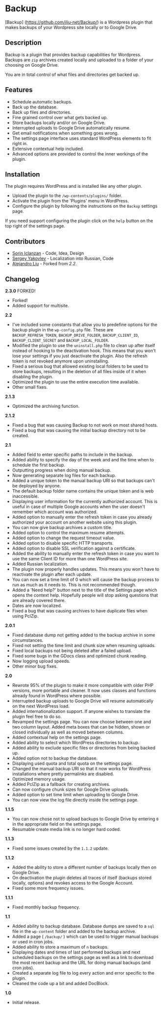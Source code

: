 # Backup

[Backup] (https://github.com/iliu-net/Backup/) is a
Wordpress plugin that makes backups of your Wordpress
site locally or to Google Drive.

## Description

Backup is a plugin that provides backup capabilities for
Wordpress. Backups are `zip` archives created locally
and uploaded to a folder of your choosing on Google
Drive.

You are in total control of what files and directories
get backed up.

## Features

- Schedule automatic backups.
- Back up the database.
- Back up files and directories.
- Fine grained control over what gets backed up.
- Store backups locally and/or on Google Drive.
- Interrupted uploads to Google Drive automatically resume.
- Get email notifications when something goes wrong.
- The settings page interface uses standard WordPress
  elements to fit right in.
- Extensive contextual help included.
- Advanced options are provided to control the inner
  workings of the plugin.

## Installation

The plugin requires WordPress and is installed like any
other plugin.

- Upload the plugin to the `/wp-contents/plugins/` folder.
- Activate the plugin from the 'Plugins' menu in WordPress.
- Configure the plugin by following the instructions on the `Backup` settings page.

If you need support configuring the plugin click on the
`help` button on the top right of the settings page.

## Contributors

- [Sorin Iclanzan](https://github.com/iclanzan) - Code, Idea, Design
- [Sergey Yakovlev](https://github.com/sergeyklay) - Localization into Russian, Code
- [Alejandro Liu](https://github.com/alejandroliu) - Forked from *2.2*.


## Changelog

**2.3.0** FORKED!
- Forked!
- Added support for multisite.

**2.2**
- I've included some constants that allow you to predefine options for the backup plugin in the `wp-config.php` file. These are `BACKUP_REFRESH_TOKEN`, `BACKUP_DRIVE_FOLDER`, `BACKUP_CLIENT_ID`, `BACKUP_CLIENT_SECRET` and `BACKUP_LOCAL_FOLDER`.
- Modified the plugin to use the `uninstall.php` file to clean up after itself instead of hooking to the deactivation hook. This means that you won't lose your settings if you just deactivate the plugin. Also the refresh token is not revoked anymore upon uninstalling.
- Fixed a serious bug that allowed existing local folders to be used to store backups, resulting in the deletion of all files inside of it when disabling the plugin.
- Optimized the plugin to use the entire execution time available.
- Other small fixes.

**2.1.3**
- Optimized the archiving function.

**2.1.2**
- Fixed a bug that was causing Backup to not work on most shared hosts.
- Fixed a bug that was causing the initial backup directory not to be created.

**2.1**
- Added field to enter specific paths to include in the backup.
- Added ability to specify the day of the week and and the time when to schedule the first backup.
- Outputting progress when doing manual backup.
- Now generating separate log files for each backup.
- Added a unique token to the manual backup URI so that backups can't be deployed by anyone.
- The default backup folder name contains the unique token and is web inaccessible.
- Displaying user information for the currently authorized account. This is useful in case of multiple Google accounts when the user doesn't remember which account was authorized.
- Added option to manually enter the refresh token in case you already authorized your account on another website using this plugin.
- You can now give backup archives a custom title.
- Added option to control the maximum resume attempts.
- Added option to change the request timeout value.
- Added option to disable specific HTTP transports.
- Added option to disable SSL verification against a certificate.
- Added the ability to manually enter the refresh token in case you want to use the same Client ID for more than one WordPress site.
- Added Russian localization.
- The plugin now properly handles updates. This means you won't have to reactivate the plugin after each update.
- You can now set a time limit of 0 which will cause the backup process to run as much as it needs to. This is not recommended though.
- Added a 'Need help?' button next to the title of the Settings page which opens the context help. Hopefully people will stop asking questions that are already covered there.
- Dates are now localized.
- Fixed a bug that was causing archives to have duplicate files when using PclZip.

**2.0.1**
- Fixed database dump not getting added to the backup archive in some circumstances.
- Fixed not setting the time limit and chunk size when resuming uploads.
- Fixed local backups not being deleted after a failed upload.
- Fixed some bugs in the GDocs class and optimized chunk reading.
- Now logging upload speeds.
- Other minor bug fixes.

**2.0**
- Rewrote 95% of the plugin to make it more compatible with older PHP versions, more portable and cleaner. It now uses classes and functions already found in WordPress where possible.
- Interrupted backup uploads to Google Drive will resume automatically on the next WordPress load.
- Added internationalization support. If anyone wishes to translate the plugin feel free to do so.
- Revamped the settings page. You can now choose between one and two column layout. Added meta boxes that can be hidden, shown or closed individually as well as moved between columns.
- Added contextual help on the settings page.
- Added ability to select which WordPress directories to backup.
- Added ability to exclude specific files or directories from being backed up.
- Added option not to backup the database.
- Displaying used quota and total quota on the settings page.
- Changed the manual backup URI so that it now works for WordPress installations where pretty permalinks are disabled.
- Optimized memory usage.
- Added PclZip as a fallback for creating archives.
- Can now configure chunk sizes for Google Drive uploads.
- Added option to set time limit when uploading to Google Drive.
- You can now view the log file directly inside the settings page.

**1.1.5**
- You can now chose not to upload backups to Google Drive by entering `0` in the appropriate field on the settings page.
- Resumable create media link is no longer hard coded.

**1.1.3**
- Fixed some issues created by the `1.1.2` update.

**1.1.2**
- Added the ability to store a different number of backups locally then on Google Drive.
- On deactivation the plugin deletes all traces of itself (backups stored locally, options) and revokes access to the Google Account.
- Fixed some more frequency issues.

**1.1.1**
- Fixed monthly backup frequency.

**1.1**
- Added ability to backup database. Database dumps are saved to a `sql` file in the `wp-content` folder and added to the backup archive.
- Added a page ( `/backup/` ) which can be used to trigger manual backups or used in cron jobs.
- Added ability to store a maximum of `n` backups.
- Displaying dates and times of last performed backups and next scheduled backups on the settings page as well as a link to download the most recent backup and the URL for doing manual backups (and cron jobs).
- Created a separate log file to log every action and error specific to the plugin.
- Cleaned the code up a bit and added DocBlock.

**1.0**
- Initial release.

